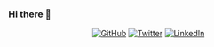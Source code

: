 ### Hi there 👋

<p align="center">
	<a href="https://github.com/kmr0877"><img src="https://img.shields.io/github/followers/kmr0877.svg?label=GitHub&style=social" alt="GitHub"></a>
	<a href="https://twitter.com/kmr_0877"><img src="https://img.shields.io/twitter/follow/kmr_0877?label=Twitter&style=social" alt="Twitter"></a>
	<a href="https://www.linkedin.com/in/mohan-kagita-1416518a/"><img src="https://img.shields.io/badge/LinkedIn--_.svg?style=social&logo=linkedin" alt="LinkedIn"></a>
</p>

